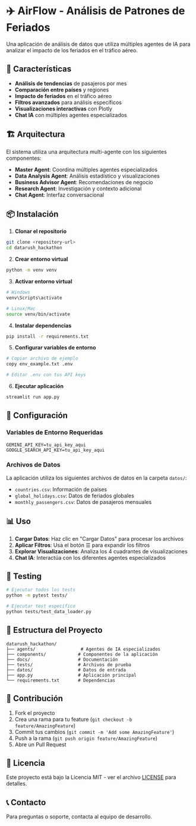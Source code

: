 # ✈️ AirFlow - Análisis de Patrones de Feriados

Una aplicación de análisis de datos que utiliza múltiples agentes de IA para analizar el impacto de los feriados en el tráfico aéreo.

## 🚀 Características

- **Análisis de tendencias** de pasajeros por mes
- **Comparación entre países** y regiones  
- **Impacto de feriados** en el tráfico aéreo
- **Filtros avanzados** para análisis específicos
- **Visualizaciones interactivas** con Plotly
- **Chat IA** con múltiples agentes especializados

## 🏗️ Arquitectura

El sistema utiliza una arquitectura multi-agente con los siguientes componentes:

- **Master Agent**: Coordina múltiples agentes especializados
- **Data Analysis Agent**: Análisis estadístico y visualizaciones
- **Business Advisor Agent**: Recomendaciones de negocio
- **Research Agent**: Investigación y contexto adicional
- **Chat Agent**: Interfaz conversacional

## 📦 Instalación

1. **Clonar el repositorio**
```bash
git clone <repository-url>
cd datarush_hackathon
```

2. **Crear entorno virtual**
```bash
python -m venv venv
```

3. **Activar entorno virtual**
```bash
# Windows
venv\Scripts\activate

# Linux/Mac
source venv/bin/activate
```

4. **Instalar dependencias**
```bash
pip install -r requirements.txt
```

5. **Configurar variables de entorno**
```bash
# Copiar archivo de ejemplo
copy env_example.txt .env

# Editar .env con tus API keys
```

6. **Ejecutar aplicación**
```bash
streamlit run app.py
```

## 🔧 Configuración

### Variables de Entorno Requeridas

```env
GEMINI_API_KEY=tu_api_key_aqui
GOOGLE_SEARCH_API_KEY=tu_api_key_aqui
```

### Archivos de Datos

La aplicación utiliza los siguientes archivos de datos en la carpeta `datos/`:

- `countries.csv`: Información de países
- `global_holidays.csv`: Datos de feriados globales
- `monthly_passengers.csv`: Datos de pasajeros mensuales

## 📊 Uso

1. **Cargar Datos**: Haz clic en "Cargar Datos" para procesar los archivos
2. **Aplicar Filtros**: Usa el botón ☰ para expandir los filtros
3. **Explorar Visualizaciones**: Analiza los 4 cuadrantes de visualizaciones
4. **Chat IA**: Interactúa con los diferentes agentes especializados

## 🧪 Testing

```bash
# Ejecutar todos los tests
python -m pytest tests/

# Ejecutar test específico
python tests/test_data_loader.py
```

## 📁 Estructura del Proyecto

```
datarush_hackathon/
├── agents/                 # Agentes de IA especializados
├── components/            # Componentes de la aplicación
├── docs/                  # Documentación
├── tests/                 # Archivos de prueba
├── datos/                 # Datos de entrada
├── app.py                 # Aplicación principal
└── requirements.txt       # Dependencias
```

## 🤝 Contribución

1. Fork el proyecto
2. Crea una rama para tu feature (`git checkout -b feature/AmazingFeature`)
3. Commit tus cambios (`git commit -m 'Add some AmazingFeature'`)
4. Push a la rama (`git push origin feature/AmazingFeature`)
5. Abre un Pull Request

## 📄 Licencia

Este proyecto está bajo la Licencia MIT - ver el archivo [LICENSE](LICENSE) para detalles.

## 📞 Contacto

Para preguntas o soporte, contacta al equipo de desarrollo.
